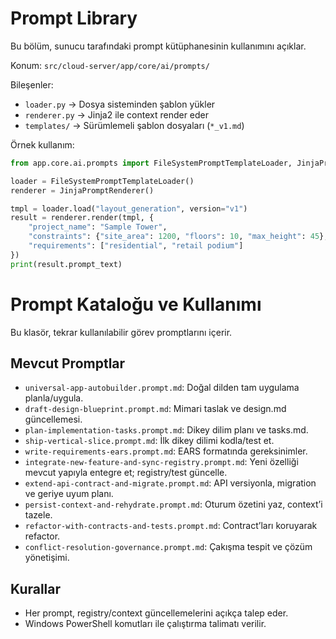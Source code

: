 # Prompt Library

Bu bölüm, sunucu tarafındaki prompt kütüphanesinin kullanımını açıklar.

Konum: `src/cloud-server/app/core/ai/prompts/`

Bileşenler:
- `loader.py` → Dosya sisteminden şablon yükler
- `renderer.py` → Jinja2 ile context render eder
- `templates/` → Sürümlemeli şablon dosyaları (`*_v1.md`)

Örnek kullanım:
```python
from app.core.ai.prompts import FileSystemPromptTemplateLoader, JinjaPromptRenderer

loader = FileSystemPromptTemplateLoader()
renderer = JinjaPromptRenderer()

tmpl = loader.load("layout_generation", version="v1")
result = renderer.render(tmpl, {
    "project_name": "Sample Tower",
    "constraints": {"site_area": 1200, "floors": 10, "max_height": 45},
    "requirements": ["residential", "retail podium"]
})
print(result.prompt_text)
```

# Prompt Kataloğu ve Kullanımı

Bu klasör, tekrar kullanılabilir görev promptlarını içerir.

## Mevcut Promptlar
- `universal-app-autobuilder.prompt.md`: Doğal dilden tam uygulama planla/uygula.
- `draft-design-blueprint.prompt.md`: Mimari taslak ve design.md güncellemesi.
- `plan-implementation-tasks.prompt.md`: Dikey dilim planı ve tasks.md.
- `ship-vertical-slice.prompt.md`: İlk dikey dilimi kodla/test et.
- `write-requirements-ears.prompt.md`: EARS formatında gereksinimler.
- `integrate-new-feature-and-sync-registry.prompt.md`: Yeni özelliği mevcut yapıyla entegre et; registry/test güncelle.
- `extend-api-contract-and-migrate.prompt.md`: API versiyonla, migration ve geriye uyum planı.
- `persist-context-and-rehydrate.prompt.md`: Oturum özetini yaz, context’i tazele.
- `refactor-with-contracts-and-tests.prompt.md`: Contract’ları koruyarak refactor.
- `conflict-resolution-governance.prompt.md`: Çakışma tespit ve çözüm yönetişimi.

## Kurallar
- Her prompt, registry/context güncellemelerini açıkça talep eder.
- Windows PowerShell komutları ile çalıştırma talimatı verilir.
